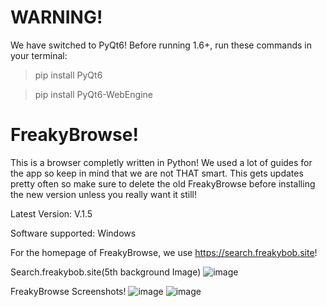 # WARNING!
We have switched to PyQt6! Before running 1.6+, run these commands in your terminal:
> pip install PyQt6


> pip install PyQt6-WebEngine
# FreakyBrowse!
This is a browser completly written in Python! We used a lot of guides for the app so keep in mind that we are not THAT smart. 
This gets updates pretty often so make sure to delete the old FreakyBrowse before installing the new version unless you really want it still!

Latest Version: V.1.5

Software supported: Windows

For the homepage of FreakyBrowse, we use https://search.freakybob.site!

Search.freakybob.site(5th background Image)
![image](https://github.com/user-attachments/assets/7d9c7319-d8f4-46d3-a056-52c7d273fb8d)

FreakyBrowse Screenshots! 
![image](https://github.com/user-attachments/assets/15825aa2-c08f-4ae4-894c-89f076c8a7a6)
![image](https://github.com/user-attachments/assets/244b5f9e-4544-4a33-9a13-e844908f9549)
